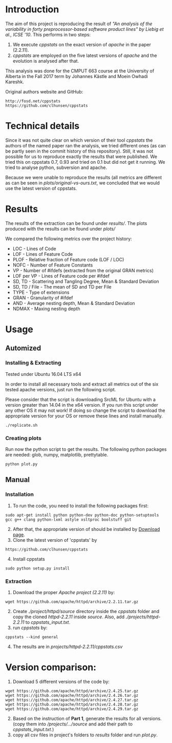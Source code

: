 # Introduction
The aim of this project is reproducing the result of *"An analysis of the variability in forty preprocessor-based software product lines" by Liebig et al., ICSE '10*. This performs in two steps:
1. We execute *cppstats* on the exact version of *apache* in the paper (2.2.11).
2. *cppstats* are employed on the five latest versions of *apache* and the evolution is analysed after that.

This analysis was done for the CMPUT 663 course at the University of Alberta in the Fall 2017 term by Johannes Kästle and Moein Owhadi Kareshk.

Original authors website and GitHub: 
```
http://fosd.net/cppstats
https://github.com/clhunsen/cppstats
```

# Technical details

Since it was not quite clear on which version of their tool *cppstats* the authors of the named paper ran the analysis, we tried different ones (as can be partly seen in the commit history of this repository). Still, it was not possible for us to reproduce exactly the results that were published. We tried this on cppstats 0.7, 0.93 and tried on 0.1 but did not get it running. We tried to analyse python, subversion and apache. 

Because we were unable to reproduce the results (all metrics are different as can be seen in *plots/original-vs-ours.txt*, we concluded that we would use the latest version of cppstats. 

# Results

The results of the extraction can be found under *results/*. The plots produced with the results can be found under *plots/*

We compared the following metrics over the project history:
* LOC - Lines of Code
* LOF - Lines of Feature Code
* PLOF - Relative fraction of Feature code (LOF / LOC)
* NOFC - Number of Feature Constants
* VP - Number of #ifdefs (extracted from the original GRAN metrics)
* LOF per VP - Lines of Feature code per #ifdef
* SD, TD - Scattering and Tangling Degree, Mean & Standard Deviation
* SD, TD / File - The mean of SD and TD per File
* TYPE - Type of extensions
* GRAN - Granularity of #ifdef
* AND - Average nesting depth, Mean & Standard Deviation
* NDMAX - Maxing nesting depth

# Usage

## Automized

### Installing & Extracting

Tested under Ubuntu 16.04 LTS x64

In order to install all necessary tools and extract all metrics out of the six tested apache versions, just run the following script.

Please consider that the script is downloading SrcML for Ubuntu with a version greater than 14.04 in the x64 version. If you run this script under any other OS it may not work! If doing so change the script to download the appropriate version for your OS or remove these lines and install manually.

```
./replicate.sh
```

### Creating plots

Run now the python script to get the results. The following python packages are needed: glob, numpy, matplotlib, prettytable.

```
python plot.py
```

## Manual

### Installation
1. To run the code, you need to install the following packages first:
```
sudo apt-get install python python-dev python-doc python-setuptools gcc g++ clang python-lxml astyle xsltproc boolstuff git
```
2. After that, the appropriate version of *<srcML>* should be installed by [Download page](http://www.srcml.org/#download).
3. Clone the latest version of 'cppstats' by 
```
https://github.com/clhunsen/cppstats
```

4. Install cppstats 
```
sudo python setup.py install
```

### Extraction
1. Download the proper *Apache project (2.2.11)* by:
```
wget https://github.com/apache/httpd/archive/2.2.11.tar.gz
```
2. Create *./project/httpd/source* directory inside the *cppstats* folder and copy the cloned *httpd-2.2.11* inside *source*. Also, add *./projects/httpd-2.2.11* to *cppstats_input.txt*.
3. run *cppstats* by:
```
cppstats --kind general
```
4. The results are in *projects/httpd-2.2.11/cppstats.csv*

# Version comparison:
1. Download 5 different versions of the code by: 
```
wget https://github.com/apache/httpd/archive/2.4.25.tar.gz
wget https://github.com/apache/httpd/archive/2.4.26.tar.gz
wget https://github.com/apache/httpd/archive/2.4.27.tar.gz
wget https://github.com/apache/httpd/archive/2.4.28.tar.gz
wget https://github.com/apache/httpd/archive/2.4.29.tar.gz
```

2. Based on the instruction of **Part 1**, generate the results for all versions. (copy them into */projects/.../source* and add their path to *cppstats_input.txt*.)
3. copy all csv files in project's folders to *results* folder and run *plot.py*.
